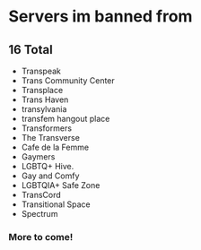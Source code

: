 # Servers im banned from
## 16 Total
- Transpeak
- Trans Community Center
- Transplace
- Trans Haven
- transylvania
- transfem hangout place
- Transformers
- The Transverse
- Cafe de la Femme
- Gaymers
- LGBTQ+ Hive.
- Gay and Comfy
- LGBTQIA+ Safe Zone
- TransCord
- Transitional Space
- Spectrum

### **More to come!**

